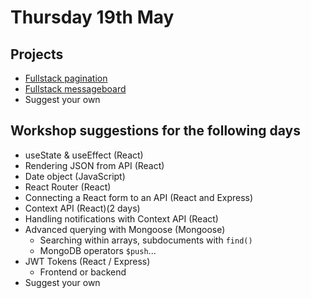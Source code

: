 # Thursday 19th May

## Projects

- [Fullstack pagination](https://github.com/DigitalCareerInstitute/BE-Fullstack-Pagination)
- [Fullstack messageboard](https://github.com/DigitalCareerInstitute/BE-Fullstack-Messageboard)
- Suggest your own

## Workshop suggestions for the following days

- useState & useEffect (React)
- Rendering JSON from API (React)
- Date object (JavaScript)
- React Router (React)
- Connecting a React form to an API (React and Express)
- Context API (React)(2 days)
- Handling notifications with Context API (React)
- Advanced querying with Mongoose (Mongoose)
  - Searching within arrays, subdocuments with `find()`
  - MongoDB operators `$push`...
- JWT Tokens (React / Express)
  - Frontend or backend
- Suggest your own
